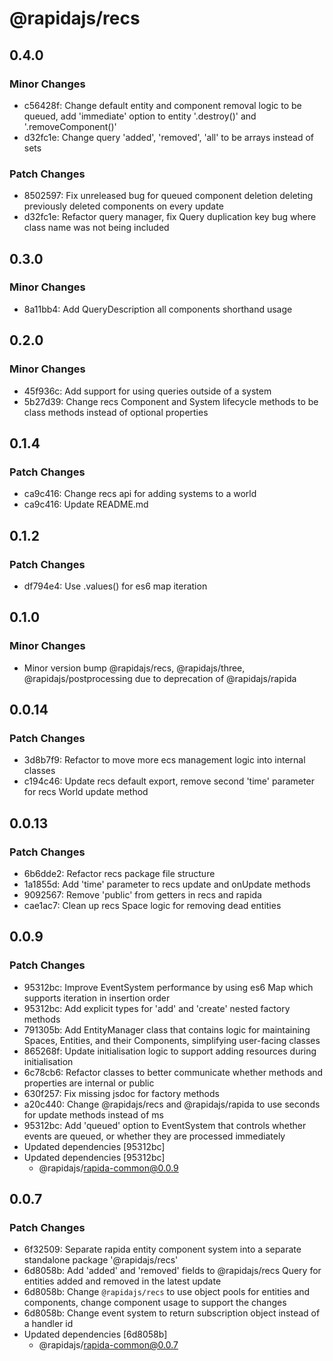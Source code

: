 # @rapidajs/recs

## 0.4.0

### Minor Changes

- c56428f: Change default entity and component removal logic to be queued, add 'immediate' option to entity '.destroy()' and '.removeComponent()'
- d32fc1e: Change query 'added', 'removed', 'all' to be arrays instead of sets

### Patch Changes

- 8502597: Fix unreleased bug for queued component deletion deleting previously deleted components on every update
- d32fc1e: Refactor query manager, fix Query duplication key bug where class name was not being included

## 0.3.0

### Minor Changes

- 8a11bb4: Add QueryDescription all components shorthand usage

## 0.2.0

### Minor Changes

- 45f936c: Add support for using queries outside of a system
- 5b27d39: Change recs Component and System lifecycle methods to be class methods instead of optional properties

## 0.1.4

### Patch Changes

- ca9c416: Change recs api for adding systems to a world
- ca9c416: Update README.md

## 0.1.2

### Patch Changes

- df794e4: Use .values() for es6 map iteration

## 0.1.0

### Minor Changes

- Minor version bump @rapidajs/recs, @rapidajs/three, @rapidajs/postprocessing due to deprecation of @rapidajs/rapida

## 0.0.14

### Patch Changes

- 3d8b7f9: Refactor to move more ecs management logic into internal classes
- c194c46: Update recs default export, remove second 'time' parameter for recs World update method

## 0.0.13

### Patch Changes

- 6b6dde2: Refactor recs package file structure
- 1a1855d: Add 'time' parameter to recs update and onUpdate methods
- 9092567: Remove 'public' from getters in recs and rapida
- cae1ac7: Clean up recs Space logic for removing dead entities

## 0.0.9

### Patch Changes

- 95312bc: Improve EventSystem performance by using es6 Map which supports iteration in insertion order
- 95312bc: Add explicit types for 'add' and 'create' nested factory methods
- 791305b: Add EntityManager class that contains logic for maintaining Spaces, Entities, and their Components, simplifying user-facing classes
- 865268f: Update initialisation logic to support adding resources during initialisation
- 6c78cb6: Refactor classes to better communicate whether methods and properties are internal or public
- 630f257: Fix missing jsdoc for factory methods
- a20c440: Change @rapidajs/recs and @rapidajs/rapida to use seconds for update methods instead of ms
- 95312bc: Add 'queued' option to EventSystem that controls whether events are queued, or whether they are processed immediately
- Updated dependencies [95312bc]
- Updated dependencies [95312bc]
  - @rapidajs/rapida-common@0.0.9

## 0.0.7

### Patch Changes

- 6f32509: Separate rapida entity component system into a separate standalone package '@rapidajs/recs'
- 6d8058b: Add 'added' and 'removed' fields to @rapidajs/recs Query for entities added and removed in the latest update
- 6d8058b: Change `@rapidajs/recs` to use object pools for entities and components, change component usage to support the changes
- 6d8058b: Change event system to return subscription object instead of a handler id
- Updated dependencies [6d8058b]
  - @rapidajs/rapida-common@0.0.7
